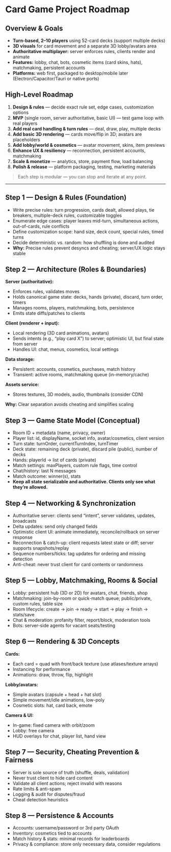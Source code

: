# Card Game Project Roadmap

## Overview & Goals
- **Turn-based, 2–10 players** using 52-card decks (support multiple decks)
- **3D visuals** for card movement and a separate 3D lobby/avatars area
- **Authoritative multiplayer:** server enforces rules, clients render and animate
- **Features:** lobby, chat, bots, cosmetic items (card skins, hats), matchmaking, persistent accounts
- **Platforms:** web first, packaged to desktop/mobile later (Electron/Capacitor/Tauri or native ports)

## High-Level Roadmap
1. **Design & rules** — decide exact rule set, edge cases, customization options
2. **MVP** (single room, server authoritative, basic UI) — test game loop with real players
3. **Add real card handling & turn rules** — deal, draw, play, multiple decks
4. **Add basic 3D rendering** — cards move/flip in 3D; avatars are placeholders
5. **Add lobby/world & cosmetics** — avatar movement, skins, item previews
6. **Enhance UX & resiliency** — reconnection, persistent accounts, matchmaking
7. **Scale & monetize** — analytics, store, payment flow, load balancing
8. **Polish & release** — platform packaging, testing, marketing materials

> Each step is modular — you can stop and iterate at any point.

---

## Step 1 — Design & Rules (Foundation)
- Write precise rules: turn progression, cards dealt, allowed plays, tie breakers, multiple-deck rules, customizable toggles
- Enumerate edge cases: player leaves mid-turn, simultaneous actions, out-of-cards, rule conflicts
- Define customization scope: hand size, deck count, special rules, timed turns
- Decide deterministic vs. random: how shuffling is done and audited
- **Why:** Precise rules prevent desyncs and cheating; server/UX logic stays stable

## Step 2 — Architecture (Roles & Boundaries)
**Server (authoritative):**
- Enforces rules, validates moves
- Holds canonical game state: decks, hands (private), discard, turn order, timers
- Manages rooms, players, matchmaking, bots, persistence
- Emits state diffs/patches to clients

**Client (renderer + input):**
- Local rendering (3D card animations, avatars)
- Sends intents (e.g., “play card X”) to server; optimistic UI, but final state from server
- Handles UI: chat, menus, cosmetics, local settings

**Data storage:**
- Persistent: accounts, cosmetics, purchases, match history
- Transient: active rooms, matchmaking queue (in-memory/cache)

**Assets service:**
- Stores textures, 3D models, audio, thumbnails (consider CDN)

**Why:** Clear separation avoids cheating and simplifies scaling

## Step 3 — Game State Model (Conceptual)
- Room ID + metadata (name, privacy, owner)
- Player list: id, displayName, socket info, avatar/cosmetics, client version
- Turn state: turnOrder, currentTurnIndex, turnTimer
- Deck state: remaining deck (private), discard pile (public), number of decks
- Hands: playerId → list of cards (private)
- Match settings: maxPlayers, custom rule flags, time control
- Chat/history: last N messages
- Match outcome: winner(s), stats
- **Keep all state serializable and authoritative. Clients only see what they’re allowed.**

## Step 4 — Networking & Synchronization
- Authoritative server: clients send “intent”, server validates, updates, broadcasts
- Delta updates: send only changed fields
- Optimistic client UI: animate immediately, reconcile/rollback on server response
- Reconnection & catch-up: client requests latest state or diff; server supports snapshots/replay
- Sequence numbers/ticks: tag updates for ordering and missing detection
- Anti-cheat: never trust client for card contents or randomness

## Step 5 — Lobby, Matchmaking, Rooms & Social
- Lobby: persistent hub (3D or 2D) for avatars, chat, friends, shop
- Matchmaking: join-by-room or quick-match queue; public/private, custom rules, table size
- Room lifecycle: create → join → ready → start → play → finish → stats/save
- Chat & moderation: profanity filter, report/block, moderation tools
- Bots: server-side agents for vacant seats/testing

## Step 6 — Rendering & 3D Concepts
**Cards:**
- Each card = quad with front/back texture (use atlases/texture arrays)
- Instancing for performance
- Animations: draw, throw, flip, highlight

**Lobby/avatars:**
- Simple avatars (capsule + head + hat slot)
- Simple movement/idle animations, low-poly
- Cosmetic slots: hat, card back, emote

**Camera & UI:**
- In-game: fixed camera with orbit/zoom
- Lobby: free camera
- HUD overlays for chat, player list, hand view

## Step 7 — Security, Cheating Prevention & Fairness
- Server is sole source of truth (shuffle, deals, validation)
- Never trust client to hide card content
- Validate all client actions; reject invalid with reasons
- Rate limits & anti-spam
- Logging & audit for disputes/fraud
- Cheat detection heuristics

## Step 8 — Persistence & Accounts
- Accounts: username/password or 3rd party OAuth
- Inventory: cosmetics tied to accounts
- Match history & stats: minimal records for leaderboards
- Privacy & compliance: store only necessary data, consider regulations
